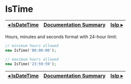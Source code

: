 # IsTime

[◂ IsDateTime](07-isdatetime.md) | [Documentation Summary](index.md) | [IsIp ▸](08-isip.md)
-- | -- | --

Hours, minutes and seconds format with 24-hour limit:

```php
// minimum hours allowed
new IsTime('00:00:00');

// maximum hours allowed
new IsTime('23:59:59');
```

[◂ IsDateTime](07-isdatetime.md) | [Documentation Summary](index.md) | [IsIp ▸](08-isip.md)
-- | -- | --
